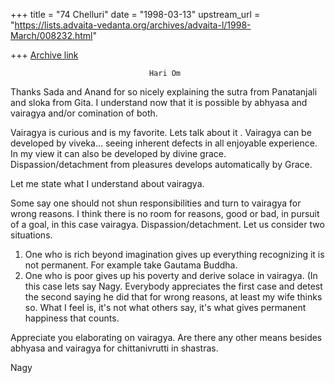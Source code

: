+++
title = "74 Chelluri"
date = "1998-03-13"
upstream_url = "https://lists.advaita-vedanta.org/archives/advaita-l/1998-March/008232.html"

+++
[Archive link](https://lists.advaita-vedanta.org/archives/advaita-l/1998-March/008232.html)

                                   Hari Om

Thanks Sada and Anand for so nicely explaining the sutra from Panatanjali and
sloka
from Gita.  I understand now that it is possible by abhyasa and vairagya
and/or comination of both.

Vairagya is curious and is my favorite.  Lets talk about it .    Vairagya can
be developed by viveka... seeing inherent defects in all enjoyable experience.
In my view it can also be developed by divine grace.  Dispassion/detachment
from pleasures develops automatically by Grace.

Let me state what I understand about vairagya.

Some say one should not shun responsibilities and turn to vairagya for wrong
reasons.  I think there is no room for reasons, good or bad, in pursuit of a
goal, in this case vairagya. Dispassion/detachment.   Let us consider two
situations.
1. One who is rich beyond imagination gives up everything recognizing it is
not permanent.  For example take Gautama Buddha.
2. One who is poor gives up his poverty and derive solace in vairagya. (In
this case lets say Nagy.
Everybody appreciates the first case and detest the second saying he did that
for wrong reasons, at least my wife thinks so.  What I feel is, it's not what
others say, it's what gives permanent happiness that counts.

Appreciate you elaborating on vairagya.   Are there any other means besides
abhyasa and vairagya for chittanivrutti in shastras.


Nagy


